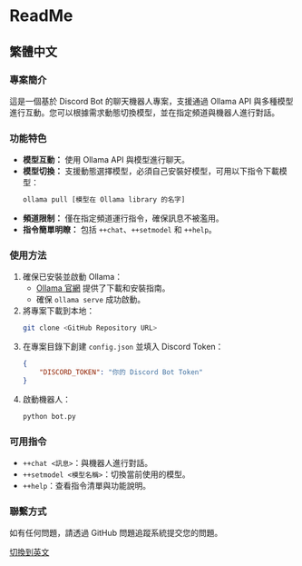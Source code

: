 # ReadMe

## 繁體中文
### 專案簡介
這是一個基於 Discord Bot 的聊天機器人專案，支援通過 Ollama API 與多種模型進行互動。您可以根據需求動態切換模型，並在指定頻道與機器人進行對話。

### 功能特色
- **模型互動：** 使用 Ollama API 與模型進行聊天。
- **模型切換：** 支援動態選擇模型，必須自己安裝好模型，可用以下指令下載模型：
  ```bash
  ollama pull [模型在 Ollama library 的名字]
  ```
- **頻道限制：** 僅在指定頻道運行指令，確保訊息不被濫用。
- **指令簡單明瞭：** 包括 `++chat`、`++setmodel` 和 `++help`。

### 使用方法
1. 確保已安裝並啟動 Ollama：
   - [Ollama 官網](https://ollama.ai) 提供了下載和安裝指南。
   - 確保 `ollama serve` 成功啟動。
2. 將專案下載到本地：
   ```bash
   git clone <GitHub Repository URL>
   ```
3. 在專案目錄下創建 `config.json` 並填入 Discord Token：
   ```json
   {
       "DISCORD_TOKEN": "你的 Discord Bot Token"
   }
   ```
4. 啟動機器人：
   ```bash
   python bot.py
   ```

### 可用指令
- `++chat <訊息>`：與機器人進行對話。
- `++setmodel <模型名稱>`：切換當前使用的模型。
- `++help`：查看指令清單與功能說明。

### 聯繫方式
如有任何問題，請透過 GitHub 問題追蹤系統提交您的問題。

[切換到英文](#english)


